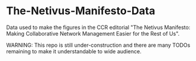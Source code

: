 # The-Netivus-Manifesto-Data

Data used to make the figures in the CCR editorial "The Netivus Manifesto: Making Collaborative Network Management Easier for the Rest of Us". 

WARNING: This repo is still under-construction and there are many TODOs remaining to make it understandable to wide audience.
